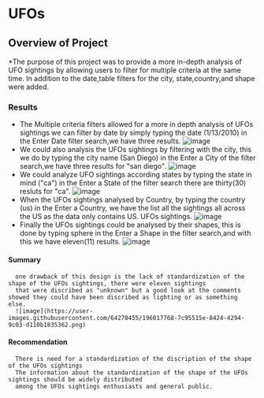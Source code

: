 # UFOs
## Overview of Project
  *The purpose of this project was to provide a more in-depth analysis of UFO sightings by allowing users to filter
   for multiple criteria at the same time. In addition to the date,table filters for the city, state,country,and shape were added.
### Results
   * The Multiple criteria filters allowed for a more in depth analysis of UFOs sightings we can filter by date by 
    simply typing the date (1/13/2010) in the Enter Date filter search,we have three results.
    ![image](https://user-images.githubusercontent.com/64270455/196015212-b01d7563-b39c-4415-8d64-ba873f7e965c.png)
   * We could also analysis the UFOs sightings by filtering with the city, this we do by typing the city name (San Diego)
     in the Enter a City of the filter search,we have three results for "san diego".
     ![image](https://user-images.githubusercontent.com/64270455/196015531-84926255-44eb-4286-8605-d076a7308adf.png)
   * We could analyze UFO sightings according states by typing the state in mind ("ca") in the Enter a State of the filter search
     there are thirty(30) resluts for "ca".
     ![image](https://user-images.githubusercontent.com/64270455/196016300-63dba2ee-16fc-42aa-abc8-e771559ae1f5.png)
   * When the UFOs sightings analysed by Country, by typing the country (us) in the Enter a Country, we have the list all the
     sightings all across the US as the data only contains US. UFOs sightings. 
    ![image](https://user-images.githubusercontent.com/64270455/196016739-4b0d5c69-8c93-4463-a11b-863d7a0d078f.png)
   * Finally the UFOs sightings could be analysed by their shapes, this is done by typing sphere in the Enter a Shape 
     in the filter search,and with this we have eleven(11) results.
     ![image](https://user-images.githubusercontent.com/64270455/196016999-5003d1c0-8c5a-4eed-b4cd-1a8560ccba6d.png)
  #### Summary
      one drawback of this design is the lack of standardization of the shape of the UFOs sightings, there were eleven sightings
      that were discribed as "unknown" but a good look at the comments showed they could have been discribed as lighting or as something else.
      ![image](https://user-images.githubusercontent.com/64270455/196017768-7c95515e-8424-4294-9c03-d110b1835362.png)

  #### Recommendation
      There is need for a standardization of the discription of the shape of the UFOs sightings 
      The information about the standardization of the shape of the UFOs sightings should be widely distributed
      among the UFOs sightings enthusiasts and general public.
